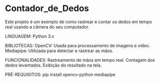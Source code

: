 # Contador_de_Dedos
Este projeto é um exemplo de como rastrear e contar os dedos em tempo real usando a câmera do seu computador. 

LINGUAGEM:
Python 3.x

BIBLIOTECAS:
OpenCV: Usada para processamento de imagens e vídeo.
Mediapipe: Utilizada para detectar e rastrear as mãos.

FUNCIONALIDADES:
Rastreamento de mãos em tempo real.
Contagem dos dedos levantados.
Exibição do resultado na tela.

PRÉ-REQUISITOS:
pip install opencv-python mediapipe


